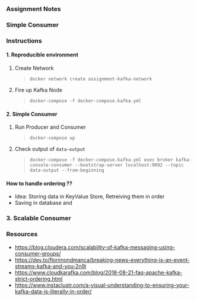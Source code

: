 ### Assignment Notes

### Simple Consumer

### Instructions

#### 1. Reproducible environment

1. Create Network
    > `docker network create assignment-kafka-network`
1. Fire up Kafka Node
    > `docker-compose -f docker-compose.kafka.yml`

#### 2. Simple Consumer

1. Run Producer and Consumer
    > `docker-compose up`
1. Check output of `data-output`
    > `docker-compose -f docker-compose.kafka.yml exec broker kafka-console-consumer --bootstrap-server localhost:9092 --topic data-output --from-beginning`

#### How to handle ordering ??

-   Idea: Storing data in KeyValue Store, Retreiving them in order
-   Saving in database and

### 3. Scalable Consumer

### Resources

-   https://blog.cloudera.com/scalability-of-kafka-messaging-using-consumer-groups/
-   https://dev.to/florimondmanca/breaking-news-everything-is-an-event-streams-kafka-and-you-2n9j
-   https://www.cloudkarafka.com/blog/2018-08-21-faq-apache-kafka-strict-ordering.html
-   https://www.instaclustr.com/a-visual-understanding-to-ensuring-your-kafka-data-is-literally-in-order/
